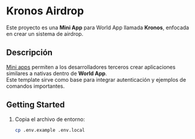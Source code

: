 # Kronos Airdrop

Este proyecto es una **Mini App** para World App llamada **Kronos**, enfocada en crear un sistema de airdrop.

## Descripción

[Mini apps](https://docs.worldcoin.org/mini-apps) permiten a los desarrolladores terceros crear aplicaciones similares a nativas dentro de **World App**.  
Este template sirve como base para integrar autenticación y ejemplos de comandos importantes.

## Getting Started

1. Copia el archivo de entorno:
   ```bash
   cp .env.example .env.local
